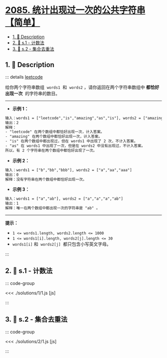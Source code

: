 # [2085. 统计出现过一次的公共字符串【简单】](https://github.com/tnotesjs/TNotes.leetcode/tree/main/notes/2085.%20%E7%BB%9F%E8%AE%A1%E5%87%BA%E7%8E%B0%E8%BF%87%E4%B8%80%E6%AC%A1%E7%9A%84%E5%85%AC%E5%85%B1%E5%AD%97%E7%AC%A6%E4%B8%B2%E3%80%90%E7%AE%80%E5%8D%95%E3%80%91)

<!-- region:toc -->

- [1. 📝 Description](#1--description)
- [2. 🎯 s.1 - 计数法](#2--s1---计数法)
- [3. 🎯 s.2 - 集合去重法](#3--s2---集合去重法)

<!-- endregion:toc -->

## 1. 📝 Description

::: details [leetcode](https://leetcode.cn/problems/count-common-words-with-one-occurrence/)

给你两个字符串数组  `words1`  和  `words2` ，请你返回在两个字符串数组中 **都恰好出现一次**  的字符串的数目。

---

- **示例 1：**

```txt
输入：words1 = ["leetcode","is","amazing","as","is"], words2 = ["amazing","leetcode","is"]
输出：2
解释：
- "leetcode" 在两个数组中都恰好出现一次，计入答案。
- "amazing" 在两个数组中都恰好出现一次，计入答案。
- "is" 在两个数组中都出现过，但在 words1 中出现了 2 次，不计入答案。
- "as" 在 words1 中出现了一次，但是在 words2 中没有出现过，不计入答案。
所以，有 2 个字符串在两个数组中都恰好出现了一次。
```

- **示例 2：**

```txt
输入：words1 = ["b","bb","bbb"], words2 = ["a","aa","aaa"]
输出：0
解释：没有字符串在两个数组中都恰好出现一次。
```

- **示例 3：**

```txt
输入：words1 = ["a","ab"], words2 = ["a","a","a","ab"]
输出：1
解释：唯一在两个数组中都出现一次的字符串是 "ab" 。
```

---

**提示：**

- `1 <= words1.length, words2.length <= 1000`
- `1 <= words1[i].length, words2[j].length <= 30`
- `words1[i]` 和  `words2[j]`  都只包含小写英文字母。

:::

## 2. 🎯 s.1 - 计数法

::: code-group

<<< ./solutions/1/1.js [js]

:::

## 3. 🎯 s.2 - 集合去重法

::: code-group

<<< ./solutions/2/1.js [js]

:::
